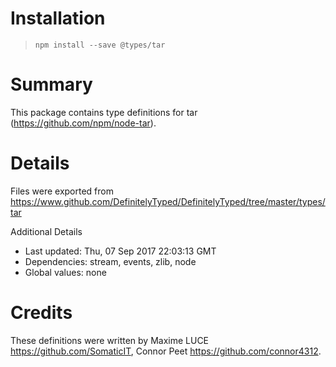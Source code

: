 # Installation
> `npm install --save @types/tar`

# Summary
This package contains type definitions for tar (https://github.com/npm/node-tar).

# Details
Files were exported from https://www.github.com/DefinitelyTyped/DefinitelyTyped/tree/master/types/tar

Additional Details
 * Last updated: Thu, 07 Sep 2017 22:03:13 GMT
 * Dependencies: stream, events, zlib, node
 * Global values: none

# Credits
These definitions were written by Maxime LUCE <https://github.com/SomaticIT>, Connor Peet <https://github.com/connor4312>.
